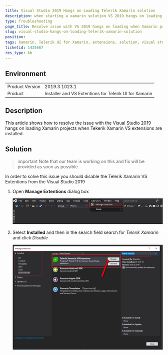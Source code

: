 ```yaml
---
title: Visual Studio 2019 Hangs on Loading Telerik Xamarin solution
description: when starting a xamarin solution VS 2019 hangs on loading
type: Troubleshooting
page_title: Resolve issue with VS 2019 hangs on loading when Xamarin project is open
slug: visual-studio-hangs-on-loading-telerik-xamarin-solution
position: 
tags: Xamarin, Telerik UI for Xamarin, extensions, solution, visual studio 2019, hangs, loading
ticketid: 1435667
res_type: kb
---
```


## Environment
<table>
	<tr>
		<td>Product Version</td>
		<td>2019.3.1023.1</td>
	</tr>
	<tr>
		<td>Product</td>
		<td>Installer and VS Extentions for Telerik UI for Xamarin</td>
	</tr>
</table>


## Description

This article shows how to resolve the issue with the Visual Studio 2019 hangs on loading Xamarin projects when Tekerik Xamarin VS extensions are installed. 

## Solution

>important Note that our team is working on this and fix will be provided as soon as possible.

In order to solve this issue you should disable the Telerik Xamarin VS Extentions from the Visual Studio 2019

1. Open **Manage Extentions** dialog box 

	![Template Column with Button](images/manage-extentions.png)

2. Select **Installed** and then in the search field search for *Telerik Xamarin* and click *Disable*

	![Disable Telerik Xamarin Extensions](images/telerik-extensions.png)
